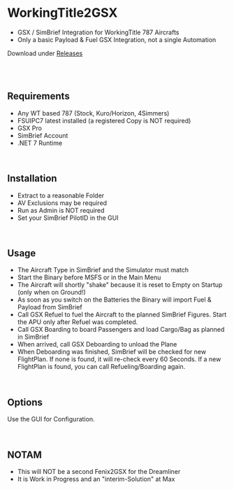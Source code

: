 # WorkingTitle2GSX

- GSX / SimBrief Integration for WorkingTitle 787 Aircrafts
- Only a basic Payload & Fuel GSX Integration, not a single Automation

Download under [Releases](https://github.com/Fragtality/WorkingTitle2GSX/releases)

<br/><br/>

## Requirements

- Any WT based 787 (Stock, Kuro/Horizon, 4Simmers)
- FSUIPC7 latest installed (a registered Copy is NOT required)
- GSX Pro
- SimBrief Account
- .NET 7 Runtime

<br/>

## Installation

- Extract to a reasonable Folder
- AV Exclusions may be required
- Run as Admin is NOT required
- Set your SimBrief PilotID in the GUI

<br/>

## Usage

- The Aircraft Type in SimBrief and the Simulator must match
- Start the Binary before MSFS or in the Main Menu
- The Aircraft will shortly "shake" because it is reset to Empty on Startup (only when on Ground!)
- As soon as you switch on the Batteries the Binary will import Fuel & Payload from SimBrief
- Call GSX Refuel to fuel the Aircraft to the planned SimBrief Figures. Start the APU only after Refuel was completed.
- Call GSX Boarding to board Passengers and load Cargo/Bag as planned in SimBrief
- When arrived, call GSX Deboarding to unload the Plane
- When Deboarding was finished, SimBrief will be checked for new FlightPlan. If none is found, it will re-check every 60 Seconds. If a new FlightPlan is found, you can call Refueling/Boarding again.

<br/>

## Options

Use the GUI for Configuration.

<br/>

## NOTAM

- This will NOT be a second Fenix2GSX for the Dreamliner
- It is Work in Progress and an "interim-Solution" at Max
